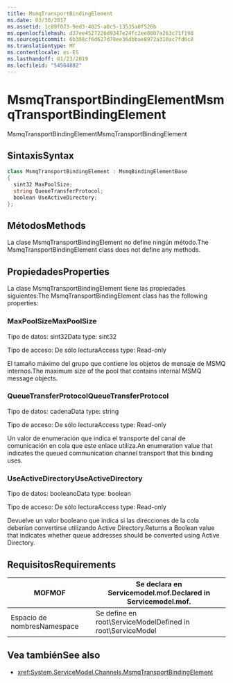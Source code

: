```yaml
---
title: MsmqTransportBindingElement
ms.date: 03/30/2017
ms.assetid: 1c89f073-9ed3-4025-a8c5-13535a0f526b
ms.openlocfilehash: d37ee4527226d9347e24fc2ee8007a263c71f198
ms.sourcegitcommit: 6b308cf6d627d78ee36dbbae8972a310ac7fd6c8
ms.translationtype: MT
ms.contentlocale: es-ES
ms.lasthandoff: 01/23/2019
ms.locfileid: "54564882"
---
```

# <a name="msmqtransportbindingelement"></a><span data-ttu-id="2bd8e-102">MsmqTransportBindingElement</span><span class="sxs-lookup"><span data-stu-id="2bd8e-102">MsmqTransportBindingElement</span></span>
<span data-ttu-id="2bd8e-103">MsmqTransportBindingElement</span><span class="sxs-lookup"><span data-stu-id="2bd8e-103">MsmqTransportBindingElement</span></span>  
  
## <a name="syntax"></a><span data-ttu-id="2bd8e-104">Sintaxis</span><span class="sxs-lookup"><span data-stu-id="2bd8e-104">Syntax</span></span>  
  
```csharp
class MsmqTransportBindingElement : MsmqBindingElementBase  
{  
  sint32 MaxPoolSize;  
  string QueueTransferProtocol;  
  boolean UseActiveDirectory;  
};  
```  
  
## <a name="methods"></a><span data-ttu-id="2bd8e-105">Métodos</span><span class="sxs-lookup"><span data-stu-id="2bd8e-105">Methods</span></span>  
 <span data-ttu-id="2bd8e-106">La clase MsmqTransportBindingElement no define ningún método.</span><span class="sxs-lookup"><span data-stu-id="2bd8e-106">The MsmqTransportBindingElement class does not define any methods.</span></span>  
  
## <a name="properties"></a><span data-ttu-id="2bd8e-107">Propiedades</span><span class="sxs-lookup"><span data-stu-id="2bd8e-107">Properties</span></span>  
 <span data-ttu-id="2bd8e-108">La clase MsmqTransportBindingElement tiene las propiedades siguientes:</span><span class="sxs-lookup"><span data-stu-id="2bd8e-108">The MsmqTransportBindingElement class has the following properties:</span></span>  
  
### <a name="maxpoolsize"></a><span data-ttu-id="2bd8e-109">MaxPoolSize</span><span class="sxs-lookup"><span data-stu-id="2bd8e-109">MaxPoolSize</span></span>  
 <span data-ttu-id="2bd8e-110">Tipo de datos: sint32</span><span class="sxs-lookup"><span data-stu-id="2bd8e-110">Data type: sint32</span></span>  
  
 <span data-ttu-id="2bd8e-111">Tipo de acceso: De sólo lectura</span><span class="sxs-lookup"><span data-stu-id="2bd8e-111">Access type: Read-only</span></span>  
  
 <span data-ttu-id="2bd8e-112">El tamaño máximo del grupo que contiene los objetos de mensaje de MSMQ internos.</span><span class="sxs-lookup"><span data-stu-id="2bd8e-112">The maximum size of the pool that contains internal MSMQ message objects.</span></span>  
  
### <a name="queuetransferprotocol"></a><span data-ttu-id="2bd8e-113">QueueTransferProtocol</span><span class="sxs-lookup"><span data-stu-id="2bd8e-113">QueueTransferProtocol</span></span>  
 <span data-ttu-id="2bd8e-114">Tipo de datos: cadena</span><span class="sxs-lookup"><span data-stu-id="2bd8e-114">Data type: string</span></span>  
  
 <span data-ttu-id="2bd8e-115">Tipo de acceso: De sólo lectura</span><span class="sxs-lookup"><span data-stu-id="2bd8e-115">Access type: Read-only</span></span>  
  
 <span data-ttu-id="2bd8e-116">Un valor de enumeración que indica el transporte del canal de comunicación en cola que este enlace utiliza.</span><span class="sxs-lookup"><span data-stu-id="2bd8e-116">An enumeration value that indicates the queued communication channel transport that this binding uses.</span></span>  
  
### <a name="useactivedirectory"></a><span data-ttu-id="2bd8e-117">UseActiveDirectory</span><span class="sxs-lookup"><span data-stu-id="2bd8e-117">UseActiveDirectory</span></span>  
 <span data-ttu-id="2bd8e-118">Tipo de datos: booleano</span><span class="sxs-lookup"><span data-stu-id="2bd8e-118">Data type: boolean</span></span>  
  
 <span data-ttu-id="2bd8e-119">Tipo de acceso: De sólo lectura</span><span class="sxs-lookup"><span data-stu-id="2bd8e-119">Access type: Read-only</span></span>  
  
 <span data-ttu-id="2bd8e-120">Devuelve un valor booleano que indica si las direcciones de la cola deberían convertirse utilizando Active Directory.</span><span class="sxs-lookup"><span data-stu-id="2bd8e-120">Returns a Boolean value that indicates whether queue addresses should be converted using Active Directory.</span></span>  
  
## <a name="requirements"></a><span data-ttu-id="2bd8e-121">Requisitos</span><span class="sxs-lookup"><span data-stu-id="2bd8e-121">Requirements</span></span>  
  
|<span data-ttu-id="2bd8e-122">MOF</span><span class="sxs-lookup"><span data-stu-id="2bd8e-122">MOF</span></span>|<span data-ttu-id="2bd8e-123">Se declara en Servicemodel.mof.</span><span class="sxs-lookup"><span data-stu-id="2bd8e-123">Declared in Servicemodel.mof.</span></span>|  
|---------|-----------------------------------|  
|<span data-ttu-id="2bd8e-124">Espacio de nombres</span><span class="sxs-lookup"><span data-stu-id="2bd8e-124">Namespace</span></span>|<span data-ttu-id="2bd8e-125">Se define en root\ServiceModel</span><span class="sxs-lookup"><span data-stu-id="2bd8e-125">Defined in root\ServiceModel</span></span>|  
  
## <a name="see-also"></a><span data-ttu-id="2bd8e-126">Vea también</span><span class="sxs-lookup"><span data-stu-id="2bd8e-126">See also</span></span>
- <xref:System.ServiceModel.Channels.MsmqTransportBindingElement>
